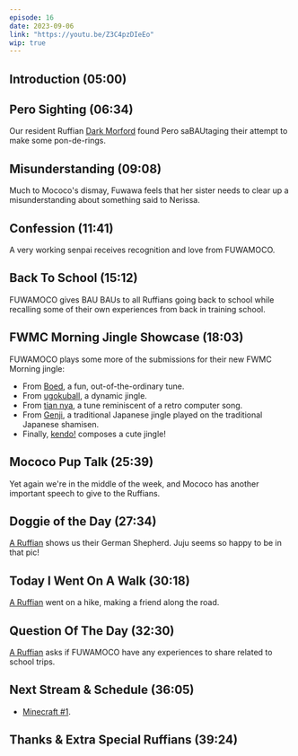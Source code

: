 ```yaml
---
episode: 16
date: 2023-09-06
link: "https://youtu.be/Z3C4pzDIeEo"
wip: true
---
```


## Introduction (05:00)

## Pero Sighting (06:34)

Our resident Ruffian [Dark Morford](https://twitter.com/darkmorford/status/1698809325748461591) found Pero saBAUtaging their attempt to make some pon-de-rings.

## Misunderstanding (09:08)

Much to Mococo's dismay, Fuwawa feels that her sister needs to clear up a misunderstanding about something said to Nerissa.

## Confession (11:41)

A very working senpai receives recognition and love from FUWAMOCO.

## Back To School (15:12)

FUWAMOCO gives BAU BAUs to all Ruffians going back to school while recalling some of their own experiences from back in training school.

## FWMC Morning Jingle Showcase (18:03)

FUWAMOCO plays some more of the submissions for their new FWMC Morning jingle:

* From [Boed](https://twitter.com/Edeadbl/status/1696245083991887900), a fun, out-of-the-ordinary tune.
* From [ugokuball](https://twitter.com/ugokuball/status/1696499302879936627), a dynamic jingle.
* From [tian nya](https://twitter.com/tiannya_/status/1695967607361278003), a tune reminiscent of a retro computer song.
* From [Genji](https://twitter.com/GenjiPriv/status/1695911705833042176), a traditional Japanese jingle played on the traditional Japanese shamisen.
* Finally, [kendo!](https://twitter.com/kendddo/status/1695449790862217554) composes a cute jingle!

## Mococo Pup Talk (25:39)

Yet again we're in the middle of the week, and Mococo has another important speech to give to the Ruffians.

## Doggie of the Day (27:34)

[A Ruffian](https://twitter.com/EvanBregnsdal/status/1698918072634298804) shows us their German Shepherd. Juju seems so happy to be in that pic!

## Today I Went On A Walk (30:18)

[A Ruffian](https://twitter.com/Dog_Strings/status/1698967826181259484) went on a hike, making a friend along the road.

## Question Of The Day (32:30)

[A Ruffian](https://twitter.com/minazukifwmc/status/1698213603676148214) asks if FUWAMOCO have any experiences to share related to school trips.

## Next Stream & Schedule (36:05)

* [Minecraft #1](https://youtu.be/mn2yVMiDAGs).

## Thanks & Extra Special Ruffians (39:24)
